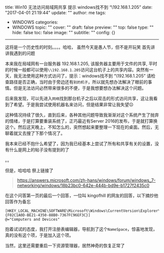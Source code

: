 title: Win10 无法访问局域网共享 提示 windows找不到 “\192.168.1.205”
date: "2017-04-01 21:19:44"
update: ""
author: me
tags:
- WINDOWS
categories:
- WINDOWS
topic: ""
cover: ""
draft: false
preview: ""
top: false
type: ""
hide: false
toc: false
image: ""
subtitle: ""
config: {}


---



这将是一个历史性的时刻。。。。哈哈， 虽然今天是愚人节，但不是开玩笑
首先讲讲我遇到的问题

本来我在局域网有一台服务器 192.168.1.205, 该服务器主要用于文件的共享, 平时的时候一般都可以使用`\\192.168.1.205`访问这台机子上的共享内容。突然有一天，我无法使用这种方式访问了，提示：windows找不到 “\\192.168.1.205” 请检查路径是否正确，当时由于旁边还有`别的机子`，所以就先想办法解决了眼前的事情。但是无法访问必然带来很多的不便，于是我想要想办法解决这个问题。

后来我发现，可以先进入`网络`找到那台机子之后以双击的形式访问共享，这让我看到了希望。于是我尝试使用机器名来访问，但是结果非常让我失望☹

这种情况持续了很久，直到后来，各种其他问题导致我渐渐对这个系统产生了抛弃的情绪，于是打算要重装系统了，正巧最近有Server 2016的发布，于是就打算换这个。然后这天晚上，不知怎么的，突然想起来要整理一下现在的桌面。然后，无聊着就又去搜了下那个情况了。

我本来已经不抱什么希望了，因为我已经基本上尝试了所有和共享有关的设置，没有什么是网上的帖子没有提到的了

。。

但是，哈哈哈 祭上链接了

> https://answers.microsoft.com/zh-hans/windows/forum/windows_7-networking/windows/18b23bc0-642e-444b-bd9e-b1727f2435c0


在这个问答第一页的最后一个回答，一位叫 kingofhill 的网友的回答，以下摘抄他回答作为备忘
```
[HKEY_LOCAL_MACHINE\SOFTWARE\Microsoft\Windows\CurrentVersion\Explorer\Desktop\NameSpace\{F02C1A0D-BE21-4350-88B0-7367FC96EF3C}]
@="Computers and Devices"
```
抱着试试的态度，我打开注册表编辑器，导航到了这个`NameSpace`，惊喜地发现，真的没有这个项，于是加入这个项。 

当然，这里还需要重启一下资源管理器，居然神奇的恢复正常了
